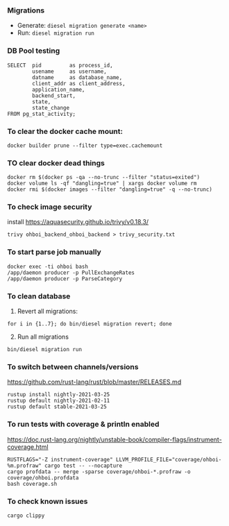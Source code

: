 ### Migrations

- Generate: `diesel migration generate <name>`
- Run: `diesel migration run`

### DB Pool testing

```
SELECT  pid         as process_id,
        usename     as username,
        datname     as database_name,
        client_addr as client_address,
        application_name,
        backend_start,
        state,
        state_change
FROM pg_stat_activity;
```

### To clear the docker cache mount:

```
docker builder prune --filter type=exec.cachemount
```

### TO clear docker dead things

```
docker rm $(docker ps -qa --no-trunc --filter "status=exited")
docker volume ls -qf "dangling=true" | xargs docker volume rm
docker rmi $(docker images --filter "dangling=true" -q --no-trunc)
```

### To check image security

install https://aquasecurity.github.io/trivy/v0.18.3/

```
trivy ohboi_backend_ohboi_backend > trivy_security.txt
```

### To start parse job manually

```
docker exec -ti ohboi bash
/app/daemon producer -p PullExchangeRates
/app/daemon producer -p ParseCategory
```

### To clean database

1) Revert all migrations:

```
for i in {1..7}; do bin/diesel migration revert; done
```

2) Run all migrations

```
bin/diesel migration run
```

### To switch between channels/versions

https://github.com/rust-lang/rust/blob/master/RELEASES.md

```
rustup install nightly-2021-03-25
rustup default nightly-2021-02-11
rustup default stable-2021-03-25
```

### To run tests with coverage & println enabled

https://doc.rust-lang.org/nightly/unstable-book/compiler-flags/instrument-coverage.html

```
RUSTFLAGS="-Z instrument-coverage" LLVM_PROFILE_FILE="coverage/ohboi-%m.profraw" cargo test -- --nocapture
cargo profdata -- merge -sparse coverage/ohboi-*.profraw -o coverage/ohboi.profdata
bash coverage.sh 
```

### To check known issues

```
cargo clippy
```
